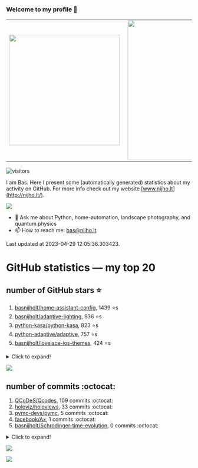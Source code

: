 ### Welcome to my profile 👋

<center>
  <table>
    <tr>
        <td><img width="300px" align="left" src="https://github-readme-stats.vercel.app/api/top-langs/?username=basnijholt&hide=TeX,Jupyter%20Notebook&layout=compact&theme=radical" /></td>
        <td><img align='right' src="https://github-readme-stats.vercel.app/api?username=basnijholt&show_icons=true&theme=radical" width="380"></td>
    </tr>
  </table>
</center>

![visitors](https://visitor-badge.glitch.me/badge?page_id=basnijholt.visitor-badge)

I am Bas. Here I present some (automatically generated) statistics about my activity on GitHub. For more info check out my website [www.nijho.lt](http://nijho.lt/).

![](https://www.nijho.lt/authors/admin/avatar_hu9e60e4b9bc120dfb6a666009f2878da6_182107_250x250_fill_q90_lanczos_center.jpg)

- 💬 Ask me about Python, home-automation, landscape photography, and quantum physics
- 📫 How to reach me: bas@nijho.lt

Last updated at 2023-04-29 12:05:36.303423.

# GitHub statistics — my top 20

## number of GitHub stars ⭐️

1. [basnijholt/home-assistant-config](https://github.com/basnijholt/home-assistant-config/), 1439 ⭐️s
2. [basnijholt/adaptive-lighting](https://github.com/basnijholt/adaptive-lighting/), 936 ⭐️s
3. [python-kasa/python-kasa](https://github.com/python-kasa/python-kasa/), 823 ⭐️s
4. [python-adaptive/adaptive](https://github.com/python-adaptive/adaptive/), 757 ⭐️s
5. [basnijholt/lovelace-ios-themes](https://github.com/basnijholt/lovelace-ios-themes/), 424 ⭐️s
<details><summary>Click to expand!</summary>

6. [basnijholt/lovelace-ios-dark-mode-theme](https://github.com/basnijholt/lovelace-ios-dark-mode-theme/), 408 ⭐️s
7. [basnijholt/miflora](https://github.com/basnijholt/miflora/), 360 ⭐️s
8. [topocm/topocm_content](https://github.com/topocm/topocm_content/), 238 ⭐️s
9. [basnijholt/home-assistant-streamdeck-yaml](https://github.com/basnijholt/home-assistant-streamdeck-yaml/), 100 ⭐️s
10. [basnijholt/home-assistant-macbook-touch-bar](https://github.com/basnijholt/home-assistant-macbook-touch-bar/), 91 ⭐️s
11. [kwant-project/kwant](https://github.com/kwant-project/kwant/), 71 ⭐️s
12. [basnijholt/markdown-code-runner](https://github.com/basnijholt/markdown-code-runner/), 43 ⭐️s
13. [basnijholt/home-assistant-streamdeck-yaml-addon](https://github.com/basnijholt/home-assistant-streamdeck-yaml-addon/), 39 ⭐️s
14. [basnijholt/aiokef](https://github.com/basnijholt/aiokef/), 28 ⭐️s
15. [basnijholt/thesis-cover](https://github.com/basnijholt/thesis-cover/), 25 ⭐️s
16. [basnijholt/instacron](https://github.com/basnijholt/instacron/), 19 ⭐️s
17. [basnijholt/adaptive-scheduler](https://github.com/basnijholt/adaptive-scheduler/), 14 ⭐️s
18. [basnijholt/addon-otmonitor](https://github.com/basnijholt/addon-otmonitor/), 13 ⭐️s
19. [kwant-project/kwant-tutorial-2016](https://github.com/kwant-project/kwant-tutorial-2016/), 13 ⭐️s
20. [basnijholt/thesis](https://github.com/basnijholt/thesis/), 11 ⭐️s

</details>

![](https://github.com/basnijholt/basnijholt/raw/main/stars_over_time.png)

## number of commits :octocat:

1. [QCoDeS/Qcodes](https://github.com/QCoDeS/Qcodes/), 109 commits :octocat:
2. [holoviz/holoviews](https://github.com/holoviz/holoviews/), 33 commits :octocat:
3. [pymc-devs/pymc](https://github.com/pymc-devs/pymc/), 5 commits :octocat:
4. [facebook/Ax](https://github.com/facebook/Ax/), 1 commits :octocat:
5. [basnijholt/Schrodinger-time-evolution](https://github.com/basnijholt/Schrodinger-time-evolution/), 0 commits :octocat:
<details><summary>Click to expand!</summary>

6. [binance-exchange/binance-official-api-docs](https://github.com/binance-exchange/binance-official-api-docs/), 0 commits :octocat:
7. [Kobold/text_histogram](https://github.com/Kobold/text_histogram/), 0 commits :octocat:
8. [Python-Meetup-Rotterdam/meetup1](https://github.com/Python-Meetup-Rotterdam/meetup1/), 0 commits :octocat:
9. [basnijholt/pyfeast](https://github.com/basnijholt/pyfeast/), 0 commits :octocat:
10. [Azure/azhpc-images](https://github.com/Azure/azhpc-images/), 0 commits :octocat:
11. [hassio-addons/workflows](https://github.com/hassio-addons/workflows/), 0 commits :octocat:
12. [pyvista/pyvista](https://github.com/pyvista/pyvista/), 0 commits :octocat:
13. [joblib/loky](https://github.com/joblib/loky/), 0 commits :octocat:
14. [basnijholt/discretizer](https://github.com/basnijholt/discretizer/), 0 commits :octocat:
15. [conda-forge/conda-forge.github.io](https://github.com/conda-forge/conda-forge.github.io/), 0 commits :octocat:
16. [conda-forge/nbstripout-feedstock](https://github.com/conda-forge/nbstripout-feedstock/), 0 commits :octocat:
17. [home-assistant/developers.home-assistant](https://github.com/home-assistant/developers.home-assistant/), 0 commits :octocat:
18. [basnijholt/home-assistant-streamdeck-yaml](https://github.com/basnijholt/home-assistant-streamdeck-yaml/), 0 commits :octocat:
19. [conda-forge/qcodes-feedstock](https://github.com/conda-forge/qcodes-feedstock/), 0 commits :octocat:
20. [conda-forge/paraview-feedstock](https://github.com/conda-forge/paraview-feedstock/), 0 commits :octocat:

</details>

![](https://github.com/basnijholt/basnijholt/raw/main/commits_per_hour.png)

![](https://github.com/basnijholt/basnijholt/raw/main/commits_per_weekday.png)

